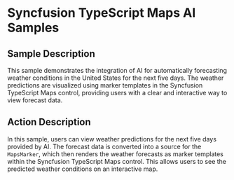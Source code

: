 # Syncfusion TypeScript Maps AI Samples

## Sample Description

This sample demonstrates the integration of AI for automatically forecasting weather conditions in the United States for the next five days. The weather predictions are visualized using marker templates in the Syncfusion TypeScript Maps control, providing users with a clear and interactive way to view forecast data.

## Action Description

In this sample, users can view weather predictions for the next five days provided by AI. The forecast data is converted into a source for the `MapsMarker`, which then renders the weather forecasts as marker templates within the Syncfusion TypeScript Maps control. This allows users to see the predicted weather conditions on an interactive map.
